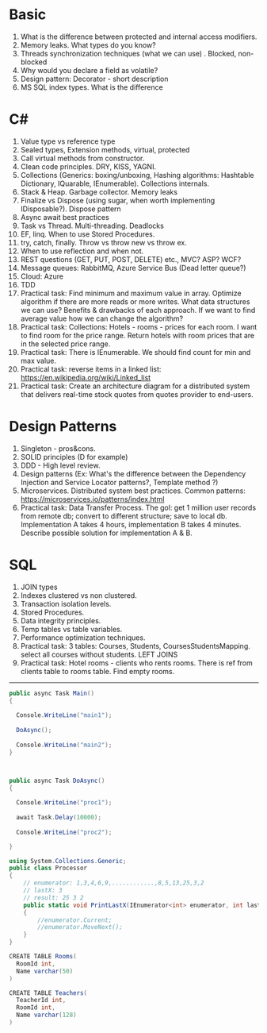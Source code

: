 # Basic

1. What is the difference between protected and internal access modifiers.
2. Memory leaks. What types do you know?
3. Threads synchronization techniques (what we can use) . Blocked, non-blocked
4. Why would you declare a field as volatile?
5. Design pattern: Decorator - short description
6. MS SQL index types. What is the difference

# C#
1. Value type vs reference type
2. Sealed types, Extension methods, virtual, protected
3. Call virtual methods from constructor.
4. Clean code principles. DRY, KISS, YAGNI.
5. Collections (Generics: boxing/unboxing, Hashing algorithms: Hashtable
Dictionary, IQuarable, IEnumerable). Collections internals.
6. Stack & Heap. Garbage collector. Memory leaks
7. Finalize vs Dispose (using sugar, when worth implementing IDisposable?). Dispose pattern
8. Async await best practices
9. Task vs Thread. Multi-threading. Deadlocks
10. EF, linq. When to use Stored Procedures.
11. try, catch, finally. Throw vs throw new vs throw ex.
12. When to use reflection and when not.
13. REST questions (GET, PUT, POST, DELETE) etc., MVC? ASP? WCF?
14. Message queues: RabbitMQ, Azure Service Bus (Dead letter queue?)
15. Cloud: Azure
16. TDD
17. Practical task: Find minimum and maximum value in array. Optimize algorithm if there are more reads or more writes. What data structures we can use? Benefits & drawbacks of each approach. If we want to find average value how we can change the algorithm?
18. Practical task: Collections: Hotels - rooms  - prices for each room. I want to find room for the price range. Return hotels with room prices that are in the selected price range. 
19. Practical task: There is IEnumerable. We should find count for min and max value.
20. Practical task: reverse items in a linked list: https://en.wikipedia.org/wiki/Linked_list
21. Practical task: Create an architecture diagram for a distributed system that delivers real-time stock quotes from quotes provider to end-users.

# Design Patterns

1. Singleton - pros&cons.
2. SOLID principles (D for example)
3. DDD - High level review.
4. Design patterns (Ex: What's the difference between the Dependency Injection and Service Locator patterns?, Template method ?)
5. Microservices. Distributed system best practices. Common patterns: https://microservices.io/patterns/index.html
6. Practical task: Data Transfer Process. The gol: get 1 million user records from remote db; convert to different structure; save to local db. Implementation A takes 4 hours, implementation B takes 4 minutes. Describe possible solution for implementation A & B.

# SQL

1. JOIN types
2. Indexes clustered vs non clustered.
3. Transaction isolation levels.
4. Stored Procedures.
5. Data integrity principles.
6. Temp tables vs table variables.
7. Performance optimization techniques.
8. Practical task: 3 tables: Courses, Students, CoursesStudentsMapping.  select all courses without students. LEFT JOINS
9. Practical task: Hotel rooms - clients who rents rooms. There is ref from clients table to rooms table. Find empty rooms.


---

```c#
public async Task Main() 
{
	
  Console.WriteLine("main1");
	
  DoAsync();
	
  Console.WriteLine("main2");
}



public async Task DoAsync() 
{
	
  Console.WriteLine("proc1");
	
  await Task.Delay(10000);
	
  Console.WriteLine("proc2");

}
```

```c#
using System.Collections.Generic;
public class Processor
{
    // enumerator: 1,3,4,6,9,............,8,5,13,25,3,2
    // lastX: 3
    // result: 25 3 2
    public static void PrintLastX(IEnumerator<int> enumerator, int lastX)
    {
        //enumerator.Current;
        //enumerator.MoveNext();
    }
}
```

```c#
CREATE TABLE Rooms(
  RoomId int,
  Name varchar(50)
)

CREATE TABLE Teachers(
  TeacherId int,
  RoomId int,
  Name varchar(128)
)
```